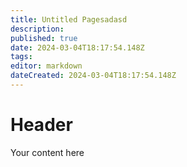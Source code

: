 ```yaml
---
title: Untitled Pagesadasd
description: 
published: true
date: 2024-03-04T18:17:54.148Z
tags: 
editor: markdown
dateCreated: 2024-03-04T18:17:54.148Z
---
```


# Header
Your content here